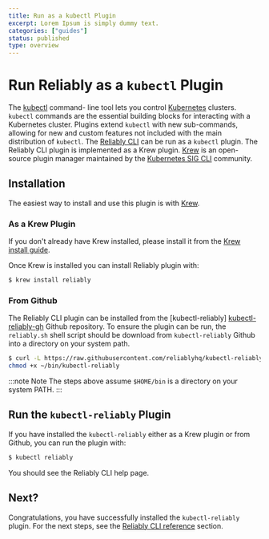 ```yaml
---
title: Run as a kubectl Plugin
excerpt: Lorem Ipsum is simply dummy text.
categories: ["guides"]
status: published
type: overview
---
```

# Run Reliably as a `kubectl` Plugin

The [kubectl](https://kubernetes.io/docs/reference/kubectl/overview/) command-
line tool lets you control [Kubernetes](https://kubernetes.io/docs/home/)
clusters. `kubectl` commands are the essential building blocks for interacting
with a Kubernetes cluster. Plugins extend `kubectl` with new sub-commands,
allowing for new  and custom features not included with the main distribution
 of `kubectl`. The [Reliably CLI][reliablyCLI] can be run as a `kubectl` plugin. The
 Reliably CLI plugin is implemented as a
 Krew plugin. [Krew][krew] is an open-source plugin manager maintained
 by the [Kubernetes SIG CLI][sigcli] community.

[reliablyCLI]: https://github.com/reliablyhq/cli
[krew]: https://krew.sigs.k8s.io/
[sigcli]: https://github.com/kubernetes/community/tree/master/sig-cli

## Installation

The easiest way to install and use this plugin is with
[Krew](https://krew.sigs.k8s.io/docs/user-guide/quickstart/).

### As a Krew Plugin

If you don't already have Krew installed, please install it from the [Krew install guide][krew-install].

[krew-install]: https://krew.sigs.k8s.io/docs/user-guide/setup/install/

Once Krew is installed you can install Reliably plugin with:

```bash
$ krew install reliably
```

### From Github

The Reliably CLI plugin can be installed from the [kubectl-reliably]
[kubectl-reliably-gh] Github repository. To ensure the plugin can be run, the
`reliably.sh` shell script should be download from `kubectl-reliably` Github
into a directory on your system path.

```bash
$ curl -L https://raw.githubusercontent.com/reliablyhq/kubectl-reliably/main/reliably.sh -o $HOME/bin/kubectl-reliably -s
chmod +x ~/bin/kubectl-reliably
```

:::note Note
The steps above assume `$HOME/bin` is a directory on your system PATH.
:::

[kubectl-reliably-gh]: https://github.com/reliablyhq/kubectl-reliably

## Run the `kubectl-reliably` Plugin

If you have installed the `kubectl-reliably` either as a Krew plugin or from
Github, you can run the plugin with:

```bash
$ kubectl reliably
```

You should see the Reliably CLI help page.

## Next?

Congratulations, you have successfully installed the `kubectl-reliably` plugin.
For the next steps, see the [Reliably CLI reference][cli-ref] section.

[cli-ref]: /docs/reference/cli/
